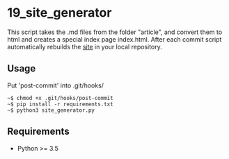 19_site_generator
=================

This script takes the .md files from the folder "article", and convert
them to html and creates a special index page index.html. After each
commit script automatically rebuilds the [site](https://galbator1x.github.io/galbator1x.github.io-site-generator/) in your local repository.

Usage
-----

Put 'post-commit' into .git/hooks/

```
~$ chmod +x .git/hooks/post-commit
~$ pip install -r requirements.txt
~$ python3 site_generator.py
```

Requirements
------------

- Python >= 3.5
